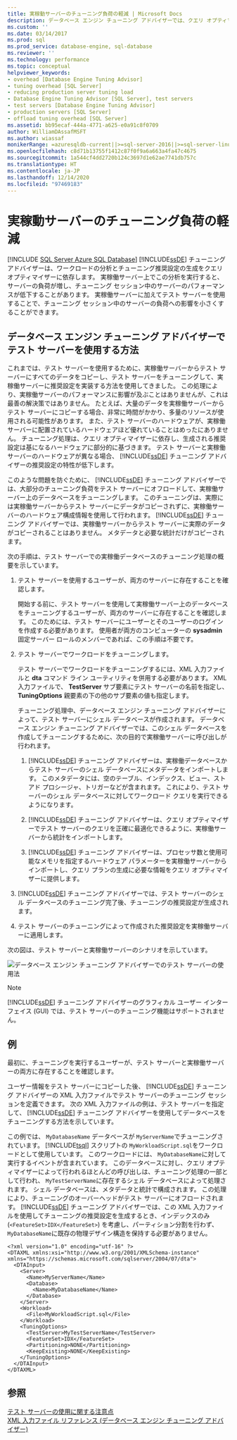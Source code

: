 ```yaml
---
title: 実稼動サーバーのチューニング負荷の軽減 | Microsoft Docs
description: データベース エンジン チューニング アドバイザーでは、クエリ オプティマイザーを利用することでワークロードを分析し、SQL Server でチューニング推奨設定を生成します。そのしくみについて説明します。
ms.custom: ''
ms.date: 03/14/2017
ms.prod: sql
ms.prod_service: database-engine, sql-database
ms.reviewer: ''
ms.technology: performance
ms.topic: conceptual
helpviewer_keywords:
- overhead [Database Engine Tuning Advisor]
- tuning overhead [SQL Server]
- reducing production server tuning load
- Database Engine Tuning Advisor [SQL Server], test servers
- test servers [Database Engine Tuning Advisor]
- production servers [SQL Server]
- offload tuning overhead [SQL Server]
ms.assetid: bb95ecaf-444a-4771-a625-e0a91c8f0709
author: WilliamDAssafMSFT
ms.author: wiassaf
monikerRange: =azuresqldb-current||>=sql-server-2016||>=sql-server-linux-2017||=azuresqldb-mi-current
ms.openlocfilehash: c8d71b13755f1412c87f0f9a6a663a4fa47c4675
ms.sourcegitcommit: 1a544cf4dd2720b124c3697d1e62ae7741db757c
ms.translationtype: HT
ms.contentlocale: ja-JP
ms.lasthandoff: 12/14/2020
ms.locfileid: "97469183"
---
```

# <a name="reduce-the-production-server-tuning-load"></a>実稼動サーバーのチューニング負荷の軽減
[!INCLUDE [SQL Server Azure SQL Database](../../includes/applies-to-version/sql-asdb.md)]
  [!INCLUDE[ssDE](../../includes/ssde-md.md)] チューニング アドバイザーは、ワークロードの分析とチューニング推奨設定の生成をクエリ オプティマイザーに依存します。 実稼働サーバー上でこの分析を実行すると、サーバーの負荷が増し、チューニング セッション中のサーバーのパフォーマンスが低下することがあります。 実稼働サーバーに加えてテスト サーバーを使用することで、チューニング セッション中のサーバーの負荷への影響を小さくすることができます。  
  
## <a name="how-database-engine-tuning-advisor-uses-a-test-server"></a>データベース エンジン チューニング アドバイザーでテスト サーバーを使用する方法  
 これまでは、テスト サーバーを使用するために、実稼働サーバーからテスト サーバーにすべてのデータをコピーし、テスト サーバーをチューニングして、実稼働サーバーに推奨設定を実装する方法を使用してきました。 この処理により、実稼働サーバーのパフォーマンスに影響が及ぶことはありませんが、これは最善の解決策ではありません。 たとえば、大量のデータを実稼働サーバーからテスト サーバーにコピーする場合、非常に時間がかかり、多量のリソースが使用される可能性があります。 また、テスト サーバーのハードウェアが、実稼働サーバーに配置されているハードウェアほど優れていることはめったにありません。 チューニング処理は、クエリ オプティマイザーに依存し、生成される推奨設定は基になるハードウェアに部分的に基づきます。 テスト サーバーと実稼働サーバーのハードウェアが異なる場合、 [!INCLUDE[ssDE](../../includes/ssde-md.md)] チューニング アドバイザーの推奨設定の特性が低下します。  
  
 このような問題を防ぐために、 [!INCLUDE[ssDE](../../includes/ssde-md.md)] チューニング アドバイザーでは、大部分のチューニング負荷をテスト サーバーにオフロードして、実稼働サーバー上のデータベースをチューニングします。 このチューニングは、実際には実稼働サーバーからテスト サーバーにデータがコピーされずに、実稼働サーバーのハードウェア構成情報を使用して行われます。 [!INCLUDE[ssDE](../../includes/ssde-md.md)] チューニング アドバイザーでは、実稼働サーバーからテスト サーバーに実際のデータがコピーされることはありません。 メタデータと必要な統計だけがコピーされます。  
  
 次の手順は、テスト サーバーでの実稼働データベースのチューニング処理の概要を示しています。  
  
1.  テスト サーバーを使用するユーザーが、両方のサーバーに存在することを確認します。  
  
     開始する前に、テスト サーバーを使用して実稼働サーバー上のデータベースをチューニングするユーザーが、両方のサーバーに存在することを確認します。 このためには、テスト サーバーにユーザーとそのユーザーのログインを作成する必要があります。 使用者が両方のコンピューターの **sysadmin** 固定サーバー ロールのメンバーであれば、この手順は不要です。  
  
2.  テスト サーバーでワークロードをチューニングします。  
  
     テスト サーバーでワークロードをチューニングするには、XML 入力ファイルと **dta** コマンド ライン ユーティリティを併用する必要があります。 XML 入力ファイルで、 **TestServer** サブ要素にテスト サーバーの名前を指定し、 **TuningOptions** 親要素の下の他のサブ要素の値も指定します。  
  
     チューニング処理中、データベース エンジン チューニング アドバイザーによって、テスト サーバーにシェル データベースが作成されます。 データベース エンジン チューニング アドバイザーでは、このシェル データベースを作成してチューニングするために、次の目的で実稼働サーバーに呼び出しが行われます。  
  
    1.  [!INCLUDE[ssDE](../../includes/ssde-md.md)] チューニング アドバイザーは、実稼働データベースからテスト サーバーのシェル データベースにメタデータをインポートします。 このメタデータには、空のテーブル、インデックス、ビュー、ストアド プロシージャ、トリガーなどが含まれます。 これにより、テスト サーバーのシェル データベースに対してワークロード クエリを実行できるようになります。  
  
    2.  [!INCLUDE[ssDE](../../includes/ssde-md.md)] チューニング アドバイザーは、クエリ オプティマイザーでテスト サーバーのクエリを正確に最適化できるように、実稼働サーバーから統計をインポートします。  
  
    3.  [!INCLUDE[ssDE](../../includes/ssde-md.md)] チューニング アドバイザーは、プロセッサ数と使用可能なメモリを指定するハードウェア パラメーターを実稼働サーバーからインポートし、クエリ プランの生成に必要な情報をクエリ オプティマイザーに提供します。  
  
3.  [!INCLUDE[ssDE](../../includes/ssde-md.md)] チューニング アドバイザーでは、テスト サーバーのシェル データベースのチューニング完了後、チューニングの推奨設定が生成されます。  
  
4.  テスト サーバーのチューニングによって作成された推奨設定を実稼働サーバーに適用します。  
  
 次の図は、テスト サーバーと実稼働サーバーのシナリオを示しています。  
  
 ![データベース エンジン チューニング アドバイザーでのテスト サーバーの使用法](../../relational-databases/performance/media/testsvr.gif "データベース エンジン チューニング アドバイザーでのテスト サーバーの使用法")  
  
> [!NOTE]  
>  [!INCLUDE[ssDE](../../includes/ssde-md.md)] チューニング アドバイザーのグラフィカル ユーザー インターフェイス (GUI) では、テスト サーバーのチューニング機能はサポートされません。  
  
## <a name="example"></a>例  
 最初に、チューニングを実行するユーザーが、テスト サーバーと実稼働サーバーの両方に存在することを確認します。  
  
 ユーザー情報をテスト サーバーにコピーした後、 [!INCLUDE[ssDE](../../includes/ssde-md.md)] チューニング アドバイザーの XML 入力ファイルでテスト サーバーのチューニング セッションを定義できます。 次の XML 入力ファイルの例は、テスト サーバーを指定して、 [!INCLUDE[ssDE](../../includes/ssde-md.md)] チューニング アドバイザーを使用してデータベースをチューニングする方法を示しています。  
  
 この例では、 `MyDatabaseName` データベースが `MyServerName`でチューニングされています。 [!INCLUDE[tsql](../../includes/tsql-md.md)] スクリプトの `MyWorkloadScript.sql`をワークロードとして使用しています。 このワークロードには、 `MyDatabaseName`に対して実行するイベントが含まれています。 このデータベースに対し、クエリ オプティマイザーによって行われるほとんどの呼び出しは、チューニング処理の一部として行われ、 `MyTestServerName`に存在するシェル データベースによって処理されます。 シェル データベースは、メタデータと統計で構成されます。 この処理により、チューニングのオーバーヘッドがテスト サーバーにオフロードされます。 [!INCLUDE[ssDE](../../includes/ssde-md.md)] チューニング アドバイザーでは、この XML 入力ファイルを使用してチューニングの推奨設定を生成するとき、インデックスのみ (`<FeatureSet>IDX</FeatureSet>`) を考慮し、パーティション分割を行わず、 `MyDatabaseName`に既存の物理デザイン構造を保持する必要がありません。  
  
```  
<?xml version="1.0" encoding="utf-16" ?>  
<DTAXML xmlns:xsi="http://www.w3.org/2001/XMLSchema-instance" xmlns="https://schemas.microsoft.com/sqlserver/2004/07/dta">  
  <DTAInput>  
    <Server>  
      <Name>MyServerName</Name>  
      <Database>  
        <Name>MyDatabaseName</Name>  
      </Database>  
    </Server>  
    <Workload>  
      <File>MyWorkloadScript.sql</File>  
    </Workload>  
    <TuningOptions>  
      <TestServer>MyTestServerName</TestServer>  
      <FeatureSet>IDX</FeatureSet>  
      <Partitioning>NONE</Partitioning>  
      <KeepExisting>NONE</KeepExisting>  
    </TuningOptions>  
  </DTAInput>  
</DTAXML>  
```  
  
## <a name="see-also"></a>参照  
 [テスト サーバーの使用に関する注意点](../../relational-databases/performance/considerations-for-using-test-servers.md)   
 [XML 入力ファイル リファレンス &#40;データベース エンジン チューニング アドバイザー&#41;](../../tools/dta/xml-input-file-reference-database-engine-tuning-advisor.md)  
  
  
